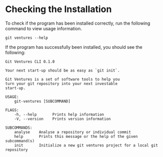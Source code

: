 # Checking the Installation

To check if the program has been installed correctly, 
run the following command to view usage information.

```
git ventures --help
```

If the program has successfully been installed, you should see the following:

```
Git Ventures CLI 0.1.0

Your next start-up should be as easy as `git init`.

Git Ventures is a set of software tools to help you 
turn your git repository into your next investable 
start-up.

USAGE:
    git-ventures [SUBCOMMAND]

FLAGS:
    -h, --help       Prints help information
    -V, --version    Prints version information

SUBCOMMANDS:
    analyse    Analyse a repository or individual commit
    help       Prints this message or the help of the given subcommand(s)
    init       Initialize a new git ventures project for a local git repository

```